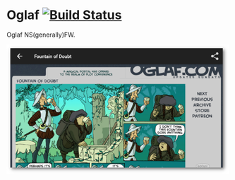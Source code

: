 # Oglaf [![Build Status](https://travis-ci.org/billthefarmer/oglaf.svg?branch=master)](https://travis-ci.org/billthefarmer/oglaf)

Oglaf NS(generally)FW.

![Oglaf](https://github.com/billthefarmer/billthefarmer.github.io/raw/master/images/Oglaf.png)